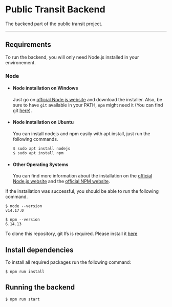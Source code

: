 # Public Transit Backend

The backend part of the public transit project.

---
## Requirements

To run the backend, you will only need Node.js installed in your environement.

### Node
- #### Node installation on Windows

  Just go on [official Node.js website](https://nodejs.org/) and download the installer.
Also, be sure to have `git` available in your PATH, `npm` might need it (You can find git [here](https://git-scm.com/)).

- #### Node installation on Ubuntu

  You can install nodejs and npm easily with apt install, just run the following commands.

      $ sudo apt install nodejs
      $ sudo apt install npm

- #### Other Operating Systems
  You can find more information about the installation on the [official Node.js website](https://nodejs.org/) and the [official NPM website](https://npmjs.org/).

If the installation was successful, you should be able to run the following command.

    $ node --version
    v14.17.0

    $ npm --version
    6.14.13

To clone this repository, git lfs is required. Please install it [here](https://git-lfs.github.com/)

## Install dependencies

To install all required packages run the following command:

    $ npm run install

## Running the backend

    $ npm run start
